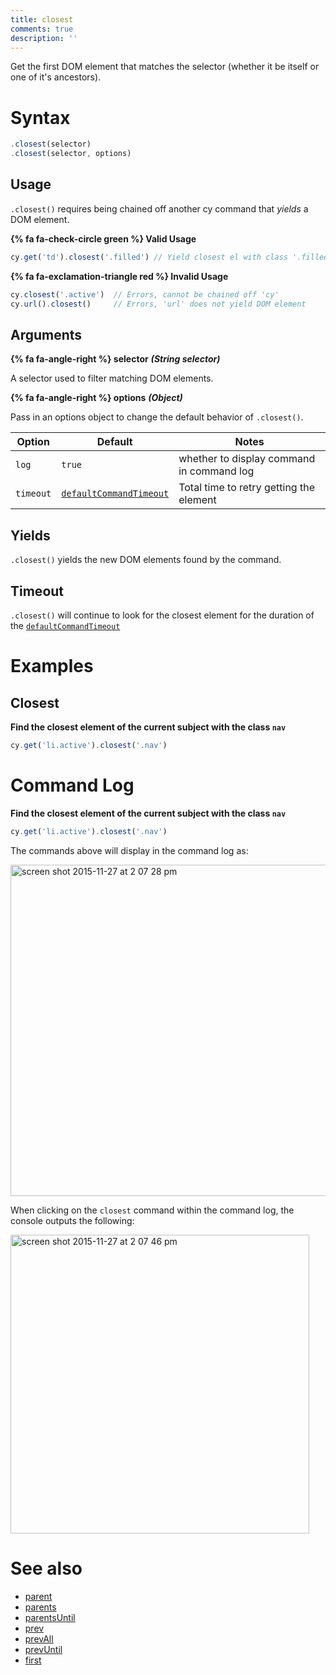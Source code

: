 ```yaml
---
title: closest
comments: true
description: ''
---
```


Get the first DOM element that matches the selector (whether it be itself or one of it's ancestors).

# Syntax

```javascript
.closest(selector)
.closest(selector, options)
```

## Usage

`.closest()` requires being chained off another cy command that *yields* a DOM element.

**{% fa fa-check-circle green %} Valid Usage**

```javascript
cy.get('td').closest('.filled') // Yield closest el with class '.filled'
```

**{% fa fa-exclamation-triangle red %} Invalid Usage**

```javascript
cy.closest('.active')  // Errors, cannot be chained off 'cy'
cy.url().closest()     // Errors, 'url' does not yield DOM element
```

## Arguments

**{% fa fa-angle-right %} selector**  ***(String selector)***

A selector used to filter matching DOM elements.

**{% fa fa-angle-right %} options**  ***(Object)***

Pass in an options object to change the default behavior of `.closest()`.

Option | Default | Notes
--- | --- | ---
`log` | `true` | whether to display command in command log
`timeout` | [`defaultCommandTimeout`](https://on.cypress.io/guides/configuration#timeouts) | Total time to retry getting the element

## Yields

`.closest()` yields the new DOM elements found by the command.

## Timeout

`.closest()` will continue to look for the closest element for the duration of the [`defaultCommandTimeout`](https://on.cypress.io/guides/configuration#timeouts)

# Examples

## Closest

**Find the closest element of the current subject with the class `nav`**

```javascript
cy.get('li.active').closest('.nav')
```

# Command Log

**Find the closest element of the current subject with the class `nav`**

```javascript
cy.get('li.active').closest('.nav')
```

The commands above will display in the command log as:

<img width="530" alt="screen shot 2015-11-27 at 2 07 28 pm" src="https://cloud.githubusercontent.com/assets/1271364/11447200/500fe9ca-9510-11e5-8c77-8afb8325d937.png">

When clicking on the `closest` command within the command log, the console outputs the following:

<img width="478" alt="screen shot 2015-11-27 at 2 07 46 pm" src="https://cloud.githubusercontent.com/assets/1271364/11447201/535515c4-9510-11e5-9cf5-088bf21f34ac.png">

# See also

- [parent](https://on.cypress.io/api/parent)
- [parents](https://on.cypress.io/api/parents)
- [parentsUntil](https://on.cypress.io/api/parentsUntil)
- [prev](https://on.cypress.io/api/prev)
- [prevAll](https://on.cypress.io/api/prevAll)
- [prevUntil](https://on.cypress.io/api/prevUntil)
- [first](https://on.cypress.io/api/first)
